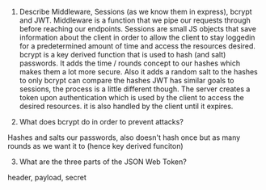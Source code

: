 <!-- Answers to the Short Answer Essay Questions go here -->

1.  Describe Middleware, Sessions (as we know them in express), bcrypt and JWT.
Middleware is a function that we pipe our requests through before reaching our endpoints.
Sessions are small JS objects that save information about the client in order to allow the client to stay loggedin for a predetermined amount of time and access the resources desired.
bcrypt is a key derived function that is used to hash (and salt) passwords. It adds the time / rounds concept to our hashes which makes them a lot more secure. Also it adds a random salt to the hashes to only bcrypt can compare the hashes
JWT has similar goals to sessions, the process is a little different though. 
The server creates a token upon authentication which is used by the client to access the desired resources. it is also handled by the client until it expires.

2.  What does bcrypt do in order to prevent attacks?

Hashes and salts our passwords, also doesn't hash once but as many rounds as we want it to (hence key derived funciton)

3.  What are the three parts of the JSON Web Token?

header, payload, secret